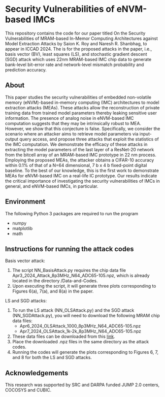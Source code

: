 # Security Vulnerabilities of eNVM-based IMCs
This repository contains the code for our paper titled On the Security Vulnerabilities of MRAM-based In-Memor Computing Architectures against Model Extraction Attacks by Saion K. Roy and Naresh R. Shanbhag, to appear in ICCAD 2024. The is for the proposed attacks in the paper, i.e., basis vector (BV), least squares (LS), and stochastic gradient descent (SGD) attack which uses 22nm MRAM-based IMC chip data to generate bank-level bit-error rate and network-level mismatch probability and prediction accuracy.

## About
This paper studies the security vulnerabilities of embedded non-volatile memory (eNVM)-based in-memory computing (IMC) architectures to model extraction attacks (MEAs). These attacks allow the reconstruction of private training data from trained model parameters thereby leaking sensitive user information. The presence of analog noise in eNVM-based IMC computation suggests that they may be intrinsically robust to MEA. However, we show that this conjecture is false. Specifically, we consider the scenario where an attacker aims to retrieve model parameters via input-output query access, and propose three attacks that exploit the statistics of the IMC computation. We demonstrate the efficacy of these attacks in extracting the model parameters of the last layer of a ResNet-20 network from the bitcell array of an MRAM-based IMC prototype in 22 nm process. Employing the proposed MEAs, the attacker obtains a CIFAR-10 accuracy within 0.1% of that of a N=64 dimensional, 7 b x 4 b fixed-point digital baseline. To the best of our knowledge, this is the first work to demonstrate MEAs for eNVM-based IMC on a real-life IC prototype. Our results indicate the critical importance of investigating the security vulnerabilities of IMCs in general, and eNVM-based IMCs, in particular.

## Environment
The following Python 3 packages are required to run the program
* numpy
* matplotlib
* math

## Instructions for running the attack codes
Basis vector attack:
1. The script NN_BasisAttack.py requires the chip data file Apr3_2024_Attack_8p3MHz_N64_ADC65-105.npz, which is already located in the directory /Data-and-Codes.
2. Upon executing the script, it will generate three plots corresponding to Figures 6(a), 7(a), and 8(a) in the paper.

LS and SGD attacks:
1. To run the LS attack (NN_OLSAttack.py) and the SGD attack (NN_SGDAttack.py), you will need to download the following MRAM chip data files:
   * Apr6_2024_OLSAttack_1000_8p3MHz_N64_ADC65-105.npz
   * Apr7_2024_OLSAttack_1k-2k_8p3MHz_N64_ADC65-105.npz
2. These data files can be downloaded from this [link](https://uofi.box.com/s/120mo1fsqawdvd4d9392e5578skcwega).
3. Place the downloaded .npz files in the same directory as the attack codes.
4. Running the codes will generate the plots corresponding to Figures 6, 7, and 8 for both the LS and SGD attacks.

## Acknowledgements
This research was supported by SRC and DARPA funded JUMP 2.0 centers, COCOSYS and CUBIC.

